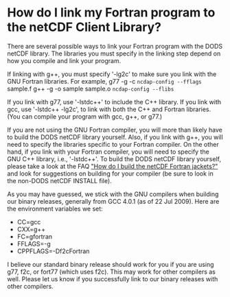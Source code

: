 # How do I link my Fortran program to the netCDF Client Library?

There are several possible ways to link your Fortran program with the DODS netCDF library. The libraries you must specify in the linking step depend on how you compile and link your program.

If linking with g++, you must specify '-lg2c' to make sure you link with the GNU Fortran libraries. For example,
    g77 -g -c `ncdap-config --fflags` sample.f 
    g++ -g -o sample sample.o `ncdap-config --flibs`

If you link with g77, use '-lstdc++' to include the C++ library. If you link with gcc, use '-lstdc++ -lg2c', to link with both the C++ and Fortran libraries. (You can compile your program with gcc, g++, or g77.)

If you are not using the GNU Fortran compiler, you will more than likely have to build the DODS netCDF library yourself. Also, if you link with g++, you will need to specify the libraries specific to your Fortran compiler. On the other hand, if you link with your Fortran compiler, you will need to specify the GNU C++ library, i.e., '-lstdc++'. To build the DODS netCDF library yourself, please take a look at the FAQ 
["How do I build the netCDF Fortran jackets?"](https://www.opendap.org/support/faq/build/buildnetCDFfortranJackets)
and look for suggestions on building for your compiler (be sure to look in the non-DODS netCDF INSTALL file).

As you may have guessed, we stick with the GNU compilers when building our binary releases, generally from GCC 4.0.1 (as of 22 Jul 2009). Here are the environment variables we set:

* CC=gcc
* CXX=g++
* FC=gfortran
* FFLAGS=-g
* CPPFLAGS=-Df2cFortran

I believe our standard binary release should work for you if you are using g77, f2c, or fort77 (which uses f2c). This may work for other compilers as well. Please let us know if you successfully link to our binary releases with other compilers.